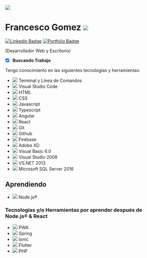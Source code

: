 ![](https://res.cloudinary.com/francescogo/image/upload/v1594674652/Readme%20Perfil/Images/logofgo_fccwaj.svg)
# Francesco Gomez ![](https://res.cloudinary.com/francescogo/image/upload/v1594674910/Readme%20Perfil/Images/imgfrancescogo_svacem.png)

[![Linkedin Badge](https://res.cloudinary.com/francescogo/image/upload/v1594667769/CV/linkedin-logo_cxihyz.png)](https://www.linkedin.com/in/francescogo/)
[![Portfolio Badge](https://res.cloudinary.com/francescogo/image/upload/v1594667603/CV/portfolio-logo_idgwhz.png)](https://francescogo.github.io/portafolio-1v/)

(Desarrollador Web y Escritorio)
- [X] **Buscando Trabajo**


Tengo conocimiento en las siguientes tecnologías y herramientas:

  * ![](https://res.cloudinary.com/francescogo/image/upload/v1594669727/Readme%20Perfil/Images/logoTerminal_ulm6be.svg) Terminal y Línea de Comandos
  * ![](https://res.cloudinary.com/francescogo/image/upload/v1594669807/Readme%20Perfil/Images/logoVscode_kn9rmu.svg) Visual Studio Code
  * ![](https://res.cloudinary.com/francescogo/image/upload/v1594670004/Readme%20Perfil/Images/logoHtml_weatix.svg) HTML
  * ![](https://res.cloudinary.com/francescogo/image/upload/v1594670052/Readme%20Perfil/Images/logoCss_wd4xxv.svg) CSS
  * ![](https://res.cloudinary.com/francescogo/image/upload/v1594675024/Readme%20Perfil/Images/logoJs_gyezt0.svg) Javascript
  * ![](https://res.cloudinary.com/francescogo/image/upload/v1594675086/Readme%20Perfil/Images/logoTypescript_b3ewxq.svg) Typescript
  * ![](https://res.cloudinary.com/francescogo/image/upload/v1594675171/Readme%20Perfil/Images/logoAngular_ctyzq2.svg) Angular
  * ![](https://res.cloudinary.com/francescogo/image/upload/v1594677558/Readme%20Perfil/Images/logoReact_bgsweo.svg) React
  * ![](https://res.cloudinary.com/francescogo/image/upload/v1594675274/Readme%20Perfil/Images/logoGit_f4von6.svg) Git
  * ![](https://res.cloudinary.com/francescogo/image/upload/v1594675275/Readme%20Perfil/Images/logoGithub_uzgiyp.svg) Github
  * ![](https://res.cloudinary.com/francescogo/image/upload/v1594675375/Readme%20Perfil/Images/logoFirebase_ydtjqr.svg) Firebase
  * ![](https://res.cloudinary.com/francescogo/image/upload/v1594675413/Readme%20Perfil/Images/logoAdobexd_yxhkry.svg) Adobe XD
  * ![](https://res.cloudinary.com/francescogo/image/upload/v1594676558/Readme%20Perfil/Images/logoVisualbasic6.0_rwarsg.svg) Visual Basic 6.0
  * ![](https://res.cloudinary.com/francescogo/image/upload/v1594677123/Readme%20Perfil/Images/logoVisualStudio2008_j25dwa.png) Visual Studio 2008
  * ![](https://res.cloudinary.com/francescogo/image/upload/v1594676701/Readme%20Perfil/Images/logoVisualstudio_l8dens.svg) VS.NET 2013
  * ![](https://res.cloudinary.com/francescogo/image/upload/v1594677168/Readme%20Perfil/Images/logoSQLServer_pcpsw7.svg) Microsoft SQL Server 2016
  
## Aprendiendo

  * ![](https://res.cloudinary.com/francescogo/image/upload/v1594677487/Readme%20Perfil/Images/logoNodeJs_qrvb5i.png) Node.js&reg;

### Tecnologías y/o Herramientas por aprender después de Node.js&reg; & React
  
  * ![](https://res.cloudinary.com/francescogo/image/upload/v1594677835/Readme%20Perfil/Images/logoPWA_fs8xo3.svg) PWA
  * ![](https://res.cloudinary.com/francescogo/image/upload/v1594677927/Readme%20Perfil/Images/logoSpring_f2d7sb.svg) Spring
  * ![](https://res.cloudinary.com/francescogo/image/upload/v1594678559/Readme%20Perfil/Images/logoIonic_mro7j1.svg) Ionic
  * ![](https://res.cloudinary.com/francescogo/image/upload/v1594678631/Readme%20Perfil/Images/logoFlutter_b6q7mj.svg) Flutter
  * ![](https://res.cloudinary.com/francescogo/image/upload/v1594678711/Readme%20Perfil/Images/logoPHP_tztiqe.svg) PHP

<!--
**FrancescoGO/FrancescoGO** is a ✨ _special_ ✨ repository because its `README.md` (this file) appears on your GitHub profile.

Here are some ideas to get you started:

- 🔭 I’m currently working on ...
- 🌱 I’m currently learning ...
- 👯 I’m looking to collaborate on ...
- 🤔 I’m looking for help with ...
- 💬 Ask me about ...
- 📫 How to reach me: ...
- 😄 Pronouns: ...
- ⚡ Fun fact: ...
-->
